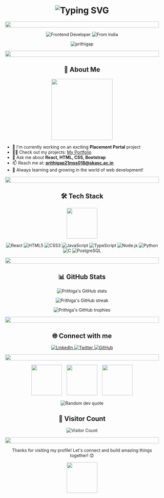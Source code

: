 <h1 align="center">
  <img src="https://readme-typing-svg.herokuapp.com?font=Fira+Code&size=40&duration=3000&pause=1000&color=2E9EF7&center=true&vCenter=true&width=435&lines=Hi+there!+%F0%9F%91%8B;I'm+Prithiga;Welcome+to+my+profile!" alt="Typing SVG" />
</h1>

<p align="center">
  <img src="https://i.imgur.com/dBaSKWF.gif" height="20" width="100%">
</p>

<p align="center">
  <img src="https://img.shields.io/badge/Passionate-Frontend%20Developer-blue?style=for-the-badge&logo=react" alt="Frontend Developer" />
  <img src="https://img.shields.io/badge/From-India-orange?style=for-the-badge&logo=google-maps" alt="From India" />
</p>

<p align="center">
  <img src="https://komarev.com/ghpvc/?username=prithigap&label=Profile%20views&color=0e75b6&style=flat" alt="prithigap" />
</p>

<p align="center">
  <img src="https://i.imgur.com/dBaSKWF.gif" height="20" width="100%">
</p>

<h2 align="center">🚀 About Me</h2>

<p align="center">
  <img src="https://media.giphy.com/media/L8K62iTDkzGX6/giphy.gif" width="200" />
</p>

- 🔭 I'm currently working on an exciting **Placement Portal** project
- 👨‍💻 Check out my projects: [My Portfolio](https://prithigaportfolio.netlify.app)
- 💬 Ask me about **React, HTML, CSS, Bootstrap**
- 📫 Reach me at: **prithigap21mss018@skasc.ac.in**
- 🌱 Always learning and growing in the world of web development!

<p align="center">
  <img src="https://i.imgur.com/dBaSKWF.gif" height="20" width="100%">
</p>

<h2 align="center">🛠️ Tech Stack</h2>

<p align="center">
  <img src="https://media.giphy.com/media/QssGEmpkyEOhBCb7e1/giphy.gif" width="100" />
</p>

<p align="center">
  <img src="https://img.shields.io/badge/React-20232A?style=for-the-badge&logo=react&logoColor=61DAFB" alt="React" />
  <img src="https://img.shields.io/badge/HTML5-E34F26?style=for-the-badge&logo=html5&logoColor=white" alt="HTML5" />
  <img src="https://img.shields.io/badge/CSS3-1572B6?style=for-the-badge&logo=css3&logoColor=white" alt="CSS3" />
  <img src="https://img.shields.io/badge/JavaScript-F7DF1E?style=for-the-badge&logo=javascript&logoColor=black" alt="JavaScript" />
  <img src="https://img.shields.io/badge/TypeScript-007ACC?style=for-the-badge&logo=typescript&logoColor=white" alt="TypeScript" />
  <img src="https://img.shields.io/badge/Node.js-43853D?style=for-the-badge&logo=node.js&logoColor=white" alt="Node.js" />
  <img src="https://img.shields.io/badge/Python-3776AB?style=for-the-badge&logo=python&logoColor=white" alt="Python" />
  <img src="https://img.shields.io/badge/C-00599C?style=for-the-badge&logo=c&logoColor=white" alt="C" />
  <img src="https://img.shields.io/badge/PostgreSQL-316192?style=for-the-badge&logo=postgresql&logoColor=white" alt="PostgreSQL" />
</p>

<p align="center">
  <img src="https://i.imgur.com/dBaSKWF.gif" height="20" width="100%">
</p>

<h2 align="center">📊 GitHub Stats</h2>

<p align="center">
  <img src="https://github-readme-stats.vercel.app/api?username=prithigap&show_icons=true&theme=radical" alt="Prithiga's GitHub stats" />
</p>

<p align="center">
  <img src="https://github-readme-streak-stats.herokuapp.com/?user=prithigap&theme=radical" alt="Prithiga's GitHub streak" />
</p>

<p align="center">
  <img src="https://github-profile-trophy.vercel.app/?username=prithigap&theme=radical&row=1&column=7" alt="Prithiga's GitHub trophies" />
</p>

<p align="center">
  <img src="https://i.imgur.com/dBaSKWF.gif" height="20" width="100%">
</p>

<h2 align="center">🌐 Connect with me</h2>

<p align="center">
  <a href="https://linkedin.com/in/your-linkedin" target="_blank">
    <img src="https://img.shields.io/badge/LinkedIn-0077B5?style=for-the-badge&logo=linkedin&logoColor=white" alt="LinkedIn" />
  </a>
  <a href="https://twitter.com/your-twitter" target="_blank">
    <img src="https://img.shields.io/badge/Twitter-1DA1F2?style=for-the-badge&logo=twitter&logoColor=white" alt="Twitter" />
  </a>
  <a href="https://github.com/prithigap" target="_blank">
    <img src="https://img.shields.io/badge/GitHub-100000?style=for-the-badge&logo=github&logoColor=white" alt="GitHub" />
  </a>
</p>

<p align="center">
  <img src="https://i.imgur.com/dBaSKWF.gif" height="20" width="100%">
</p>

<p align="center">
  <img src="https://media.giphy.com/media/QaMcXSekUWx7aogAUr/giphy.gif" width="100" />&nbsp;&nbsp;&nbsp;
  <img src="https://i.giphy.com/media/KzJkzjggfGN5Py6nkT/200.webp" width="100" />&nbsp;&nbsp;&nbsp;
  <img src="https://i.giphy.com/media/IdyAQJVN2kVPNUrojM/200.webp" width="100" />
</p>

<div align="center">
  <img src="https://quotes-github-readme.vercel.app/api?type=horizontal&theme=radical" alt="Random dev quote" />
</div>

<h2 align="center">👀 Visitor Count</h2>
<p align="center">
  <img src="https://profile-counter.glitch.me/prithigap/count.svg" alt="Visitor Count" />
</p>

<p align="center">
  <img src="https://i.imgur.com/dBaSKWF.gif" height="20" width="100%">
</p>

<div align="center">
  Thanks for visiting my profile! Let's connect and build amazing things together! 😊
</div>

<p align="center">
  <img src="https://media.giphy.com/media/jpVnC65DmYeyRL4LHS/giphy.gif" width="100">
</p>
